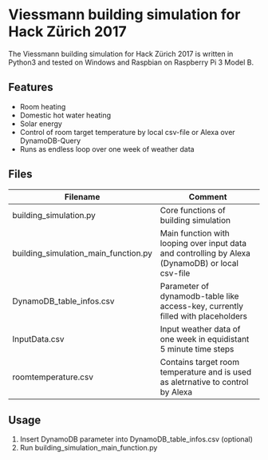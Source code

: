 # Viessmann building simulation for Hack Zürich 2017
The Viessmann building simulation for Hack Zürich 2017 is written in Python3 and tested on Windows and Raspbian on Raspberry Pi 3 Model B.

## Features
* Room heating
* Domestic hot water heating
* Solar energy
* Control of room target temperature by local csv-file or Alexa over DynamoDB-Query
* Runs as endless loop over one week of weather data

## Files
| Filename | Comment |
| -------- | ------- |
| building_simulation.py | Core functions of building simulation |
| building_simulation_main_function.py | Main function with looping over input data and controlling by Alexa (DynamoDB) or local csv-file |
| DynamoDB_table_infos.csv | Parameter of dynamodb-table like access-key, currently filled with placeholders |
| InputData.csv | Input weather data of one week in equidistant 5 minute time steps |
| roomtemperature.csv | Contains target room temperature and is used as aletrnative to control by Alexa |

## Usage
1. Insert DynamoDB parameter into DynamoDB_table_infos.csv (optional)
2. Run building_simulation_main_function.py
